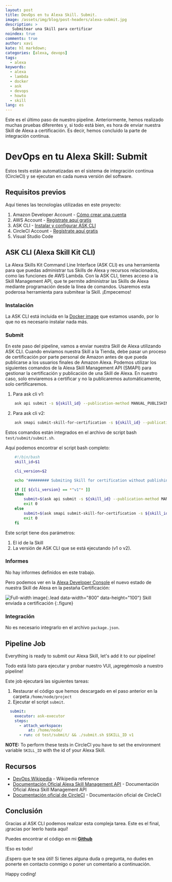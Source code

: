 ```yaml
---
layout: post
title: DevOps en tu Alexa Skill. Submit.
image: /assets/img/blog/post-headers/alexa-submit.jpg
description: >
   Submitear una Skill para certificar
noindex: true
comments: true
author: xavi
kate: hl markdown;
categories: [alexa, devops]
tags:
  - alexa
keywords:
  - alexa
  - lambda
  - docker
  - ask
  - devops
  - howto
  - skill
lang: es
---
```

Este es el último paso de nuestro pipeline. Anteriormente, hemos realizado muchas pruebas diferentes y, si todo está bien, es hora de enviar nuestra Skill de Alexa a certificación. Es decir, hemos concluido la parte de integración continua.

# DevOps en tu Alexa Skill: Submit

Estos tests están automatizadas en el sistema de integración continua (CircleCI) y se ejecutan en cada nueva versión del software.

## Requisitos previos

Aquí tienes las tecnologías utilizadas en este proyecto:
1. Amazon Developer Account - [Cómo crear una cuenta](http://developer.amazon.com/)
2. AWS Account - [Regístrate aquí gratis](https://aws.amazon.com/)
3. ASK CLI - [Instalar y configurar ASK CLI](https://developer.amazon.com/es-ES/docs/alexa/smapi/quick-start-alexa-skills-kit-command-line-interface.html)
4. CircleCI Account -  [Regístrate aquí gratis](https://circleci.com/)
5. Visual Studio Code

## ASK CLI (Alexa Skill Kit CLI)

La Alexa Skills Kit Command Line Interface (ASK CLI) es una herramienta para que puedas administrar tus Skills de Alexa y recursos relacionados, como las funciones de AWS Lambda.
Con la ASK CLI, tienes acceso a la Skill Management API, que te permite administrar las Skills de Alexa mediante programación desde la línea de comandos.
Usaremos esta poderosa herramienta para submitear la Skill. ¡Empecemos!

### Instalación

La ASK CLI está incluida en la [Docker image](https://hub.docker.com/repository/docker/xavidop/alexa-ask-aws-cli) que estamos usando, por lo que no es necesario instalar nada más.

### Submit

En este paso del pipeline, vamos a enviar nuestra Skill de Alexa utilizando ASK CLI.
Cuando enviamos nuestra Skill a la Tienda, debe pasar un proceso de certificación por parte personal de Amazon antes de que pueda publicarse a los usuarios finales de Amazon Alexa.
Podemos utilizar los siguientes comandos de la Alexa Skill Management API (SMAPI) para gestionar la certificación y publicación de una Skill de Alexa.
En nuestro caso, solo enviaremos a certificar y no la publicaremos automáticamente, solo certificaremos.

1. Para ask cli v1:
```bash
    ask api submit -s ${skill_id} --publication-method MANUAL_PUBLISHING
```

2. Para ask cli v2:
```bash
    ask smapi submit-skill-for-certification -s ${skill_id} --publication-method MANUAL_PUBLISHING
```

Estos comandos están integrados en el archivo de script bash `test/submit/submit.sh`.

Aquí podemos encontrar el script bash completo:

```bash
    #!/bin/bash
    skill_id=$1

    cli_version=$2

    echo "######### Submiting Skill for certification without publishing #########"

    if [[ ${cli_version} == *"v1"* ]]
    then
        submit=$(ask api submit -s ${skill_id} --publication-method MANUAL_PUBLISHING)
        exit 0
    else
        submit=$(ask smapi submit-skill-for-certification -s ${skill_id} --publication-method MANUAL_PUBLISHING)
        exit 0
    fi
```

Este script tiene dos parámetros:
1. El id de la Skill
2. La versión de ASK CLI que se está ejecutando (v1 o v2). 

### Informes

No hay informes definidos en este trabajo.

Pero podemos ver en la [Alexa Developer Console](https://developer.amazon.com/alexa/console/ask) el nuevo estado de nuestra Skill de Alexa en la pestaña Certificación:

![Full-width image](/assets/img/blog/tutorials/alexa-devops/submit.png){:.lead data-width="800" data-height="100"}
Skill enviada a certificación
  {:.figure}

### Integración

No es necesario integrarlo en el archivo `package.json`.

## Pipeline Job

Everything is ready to submit our Alexa Skill, let's add it to our pipeline!

Todo está listo para ejecutar y probar nuestro VUI, ¡agregémoslo a nuestro pipeline!

Este job ejecutará las siguientes tareas:
1. Restaurar el código que hemos descargado en el paso anterior en la carpeta `/home/node/project`
2. Ejecutar el script `submit`.

```yaml
  submit:
    executor: ask-executor
    steps:
      - attach_workspace:
          at: /home/node/
      - run: cd test/submit/ && ./submit.sh $SKILL_ID v1
```

**NOTE:** To perform these tests in CircleCI you have to set the environment variable `SKILL_ID` with the id of your Alexa Skill.


## Recursos
* [DevOps Wikipedia](https://en.wikipedia.org/wiki/DevOps) - Wikipedia reference
* [Documentación Oficial Alexa Skill Management API](https://developer.amazon.com/es-ES/docs/alexa/smapi/skill-testing-operations.html) - Documentación Oficial Alexa Skill Management API
* [Documentación oficial de CircleCI](https://circleci.com/docs/) - Documentación oficial de CircleCI

## Conclusión 

Gracias al ASK CLI podemos realizar esta compleja tarea.
Este es el final, ¡gracias por leerlo hasta aquí!

Puedes encontrar el código en mi [**Github**](https://github.com/xavidop/alexa-nodejs-lambda-helloworld/blob/master/CICD.md)

!Eso es todo!

¡Espero que te sea útil! Si tienes alguna duda o pregunta, no dudes en ponerte en contacto conmigo o poner un comentario a continuación.

Happy coding!
    
